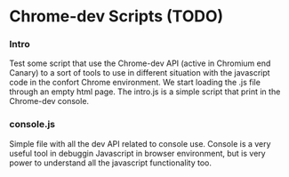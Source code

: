 Chrome-dev Scripts (TODO)
==================

### Intro 
Test some script that use the Chrome-dev API (active in Chromium end Canary) to a sort of tools to 
use in different situation with the javascript code in the confort Chrome environment. We start loading 
the .js file through an empty html page. The intro.js is a simple script that print in the Chrome-dev 
console. 


### console.js 
Simple file with all the dev API related to console use. Console is a very useful tool in debuggin 
Javascript in browser environment, but is very power to understand all the javascript functionality 
too. 
